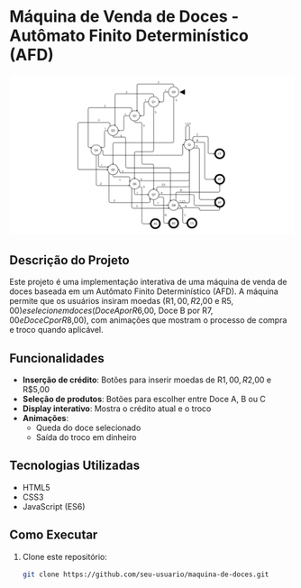 # Máquina de Venda de Doces - Autômato Finito Determinístico (AFD)

![Preview da Máquina](images/Automato_Case_1.png) <!-- Adicione uma imagem de preview se disponível -->

## Descrição do Projeto

Este projeto é uma implementação interativa de uma máquina de venda de doces baseada em um Autômato Finito Determinístico (AFD). A máquina permite que os usuários insiram moedas (R$1,00, R$2,00 e R$5,00) e selecionem doces (Doce A por R$6,00, Doce B por R$7,00 e Doce C por R$8,00), com animações que mostram o processo de compra e troco quando aplicável.

## Funcionalidades

- **Inserção de crédito**: Botões para inserir moedas de R$1,00, R$2,00 e R$5,00
- **Seleção de produtos**: Botões para escolher entre Doce A, B ou C
- **Display interativo**: Mostra o crédito atual e o troco
- **Animações**:
  - Queda do doce selecionado
  - Saída do troco em dinheiro

## Tecnologias Utilizadas

- HTML5
- CSS3
- JavaScript (ES6)

## Como Executar

1. Clone este repositório:
   ```bash
   git clone https://github.com/seu-usuario/maquina-de-doces.git
